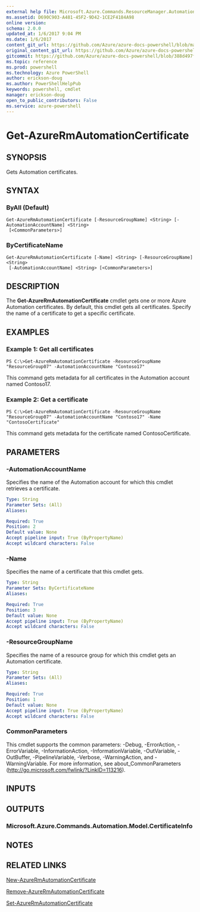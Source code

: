 ```yaml
---
external help file: Microsoft.Azure.Commands.ResourceManager.Automation.dll-Help.xml
ms.assetid: D690C903-A481-45F2-9D42-1CE2F4184A98
online version: 
schema: 2.0.0
updated_at: 1/6/2017 9:04 PM
ms.date: 1/6/2017
content_git_url: https://github.com/Azure/azure-docs-powershell/blob/master/azureps-cmdlets-docs/ResourceManager/AzureRM.Automation/v2.3.0/Get-AzureRMAutomationCertificate.md
original_content_git_url: https://github.com/Azure/azure-docs-powershell/blob/master/azureps-cmdlets-docs/ResourceManager/AzureRM.Automation/v2.3.0/Get-AzureRMAutomationCertificate.md
gitcommit: https://github.com/Azure/azure-docs-powershell/blob/388d497f000b2d0b30cc6d96b79e170751d7ecd6/azureps-cmdlets-docs/ResourceManager/AzureRM.Automation/v2.3.0/Get-AzureRMAutomationCertificate.md
ms.topic: reference
ms.prod: powershell
ms.technology: Azure PowerShell
author: erickson-doug
ms.author: PowerShellHelpPub
keywords: powershell, cmdlet
manager: erickson-doug
open_to_public_contributors: False
ms.service: azure-powershell
---
```


# Get-AzureRmAutomationCertificate

## SYNOPSIS
Gets Automation certificates.

## SYNTAX

### ByAll (Default)
```
Get-AzureRmAutomationCertificate [-ResourceGroupName] <String> [-AutomationAccountName] <String>
 [<CommonParameters>]
```

### ByCertificateName
```
Get-AzureRmAutomationCertificate [-Name] <String> [-ResourceGroupName] <String>
 [-AutomationAccountName] <String> [<CommonParameters>]
```

## DESCRIPTION
The **Get-AzureRmAutomationCertificate** cmdlet gets one or more Azure Automation certificates.
By default, this cmdlet gets all certificates.
Specify the name of a certificate to get a specific certificate.

## EXAMPLES

### Example 1: Get all certificates
```
PS C:\>Get-AzureRmAutomationCertificate -ResourceGroupName "ResourceGroup07" -AutomationAccountName "Contoso17"
```

This command gets metadata for all certificates in the Automation account named Contoso17.

### Example 2: Get a certificate
```
PS C:\>Get-AzureRmAutomationCertificate -ResourceGroupName "ResourceGroup07" -AutomationAccountName "Contoso17" -Name "ContosoCertificate"
```

This command gets metadata for the certificate named ContosoCertificate.

## PARAMETERS

### -AutomationAccountName
Specifies the name of the Automation account for which this cmdlet retrieves a certificate.

```yaml
Type: String
Parameter Sets: (All)
Aliases: 

Required: True
Position: 2
Default value: None
Accept pipeline input: True (ByPropertyName)
Accept wildcard characters: False
```

### -Name
Specifies the name of a certificate that this cmdlet gets.

```yaml
Type: String
Parameter Sets: ByCertificateName
Aliases: 

Required: True
Position: 3
Default value: None
Accept pipeline input: True (ByPropertyName)
Accept wildcard characters: False
```

### -ResourceGroupName
Specifies the name of a resource group for which this cmdlet gets an Automation certificate.

```yaml
Type: String
Parameter Sets: (All)
Aliases: 

Required: True
Position: 1
Default value: None
Accept pipeline input: True (ByPropertyName)
Accept wildcard characters: False
```

### CommonParameters
This cmdlet supports the common parameters: -Debug, -ErrorAction, -ErrorVariable, -InformationAction, -InformationVariable, -OutVariable, -OutBuffer, -PipelineVariable, -Verbose, -WarningAction, and -WarningVariable. For more information, see about_CommonParameters (http://go.microsoft.com/fwlink/?LinkID=113216).

## INPUTS

## OUTPUTS

### Microsoft.Azure.Commands.Automation.Model.CertificateInfo

## NOTES

## RELATED LINKS

[New-AzureRmAutomationCertificate](xref:ResourceManager/AzureRM.Automation/v2.3.0/New-AzureRMAutomationCertificate.md)

[Remove-AzureRmAutomationCertificate](xref:ResourceManager/AzureRM.Automation/v2.3.0/Remove-AzureRMAutomationCertificate.md)

[Set-AzureRmAutomationCertificate](xref:ResourceManager/AzureRM.Automation/v2.3.0/Set-AzureRMAutomationCertificate.md)
